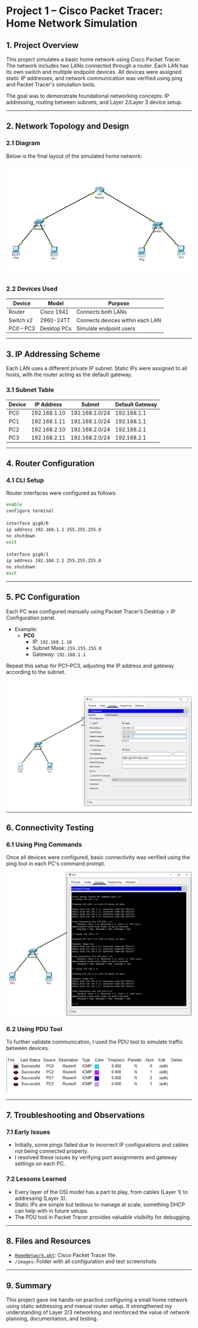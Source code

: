 # Project 1 – Cisco Packet Tracer: Home Network Simulation

## 1. Project Overview

This project simulates a basic home network using Cisco Packet Tracer. The network includes two LANs connected through a router. Each LAN has its own switch and multiple endpoint devices. All devices were assigned static IP addresses, and network communication was verified using ping and Packet Tracer's simulation tools.

The goal was to demonstrate foundational networking concepts: IP addressing, routing between subnets, and Layer 2/Layer 3 device setup.

---

## 2. Network Topology and Design

### 2.1 Diagram

Below is the final layout of the simulated home network:

![Final Network Topology](./images/TopologyComplete.PNG)

### 2.2 Devices Used

| Device       | Model          | Purpose                           |
|--------------|----------------|-----------------------------------|
| Router       | Cisco 1941     | Connects both LANs                |
| Switch x2    | 2960-24TT      | Connects devices within each LAN  |
| PC0 – PC3    | Desktop PCs    | Simulate endpoint users           |

---

## 3. IP Addressing Scheme

Each LAN uses a different private IP subnet. Static IPs were assigned to all hosts, with the router acting as the default gateway.

### 3.1 Subnet Table

| Device     | IP Address      | Subnet         | Default Gateway   |
|------------|-----------------|----------------|-------------------|
| PC0        | 192.168.1.10    | 192.168.1.0/24 | 192.168.1.1       |
| PC1        | 192.168.1.11    | 192.168.1.0/24 | 192.168.1.1       |
| PC2        | 192.168.2.10    | 192.168.2.0/24 | 192.168.2.1       |
| PC3        | 192.168.2.11    | 192.168.2.0/24 | 192.168.2.1       |

---

## 4. Router Configuration

### 4.1 CLI Setup

Router interfaces were configured as follows:

```bash
enable
configure terminal

interface gig0/0
ip address 192.168.1.1 255.255.255.0
no shutdown
exit

interface gig0/1
ip address 192.168.2.1 255.255.255.0
no shutdown
exit
```
---
## 5. PC Configuration

Each PC was configured manually using Packet Tracer’s Desktop > IP Configuration panel.

- Example:
  - **PC0**
    - IP: `192.168.1.10`
    - Subnet Mask: `255.255.255.0`
    - Gateway: `192.168.1.1`

Repeat this setup for PC1–PC3, adjusting the IP address and gateway according to the subnet.

![PC0 IP Configuration](./images/PC0Configured.PNG)

---

## 6. Connectivity Testing

### 6.1 Using Ping Commands

Once all devices were configured, basic connectivity was verified using the ping tool in each PC's command prompt.

![PC to PC Ping Success](./images/PCtoPCconnectionSuccess.PNG)

### 6.2 Using PDU Tool

To further validate communication, I used the PDU tool to simulate traffic between devices.

![PDU Success](./images/PDUsuccessAll1.PNG)  

---

## 7. Troubleshooting and Observations

### 7.1 Early Issues

- Initially, some pings failed due to incorrect IP configurations and cables not being connected properly.
- I resolved these issues by verifying port assignments and gateway settings on each PC.

### 7.2 Lessons Learned

- Every layer of the OSI model has a part to play, from cables (Layer 1) to addressing (Layer 3).
- Static IPs are simple but tedious to manage at scale, something DHCP can help with in future setups.
- The PDU tool in Packet Tracer provides valuable visibility for debugging.

---

## 8. Files and Resources

- [`HomeNetwork.pkt`](./HomeNetwork.pkt): Cisco Packet Tracer file
- `/images`: Folder with all configuration and test screenshots

---

## 9. Summary

This project gave me hands-on practice configuring a small home network using static addressing and manual router setup. It strengthened my understanding of Layer 2/3 networking and reinforced the value of network planning, documentation, and testing.
